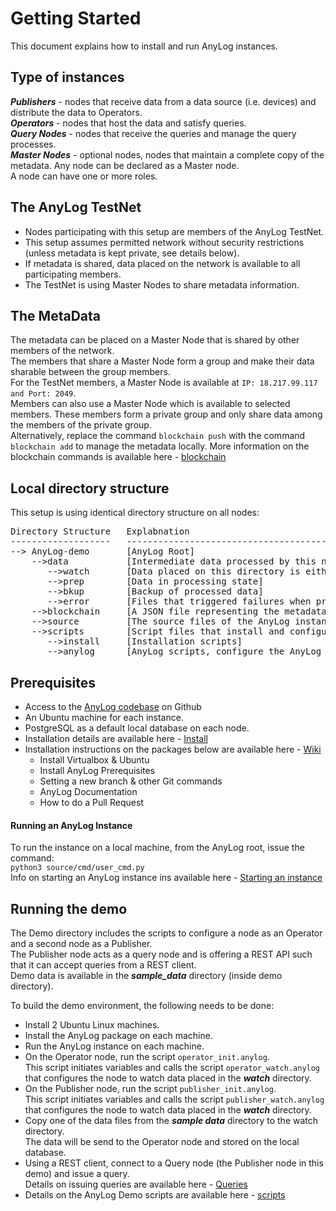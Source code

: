 # Getting Started
This document explains how to install and run AnyLog instances.  

## Type of instances
***Publishers*** - nodes that receive data from a data source (i.e. devices) and distribute the data to Operators.  
***Operators*** - nodes that host the data and satisfy queries.  
***Query Nodes*** - nodes that receive the queries and manage the query processes.  
***Master Nodes*** - optional nodes, nodes that maintain a complete copy of the metadata. Any node can be declared as a Master node.   
A node can have one or more roles.

## The AnyLog TestNet
* Nodes participating with this setup are members of the AnyLog TestNet.
* This setup assumes permitted network without security restrictions (unless metadata is kept private, see details below).
* If metadata is shared, data placed on the network is available to all participating members.
* The TestNet is using Master Nodes to share metadata information.  
  
## The MetaData
The metadata can be placed on a Master Node that is shared by other members of the network.  
The members that share a Master Node form a group and make their data sharable between the group members.  
For the TestNet members, a Master Node is available at ```IP: 18.217.99.117 and Port: 2049```.  
Members can also use a Master Node which is available to selected members. These members form a private group and only share data among the members of the private group.  
Alternatively, replace the command ```blockchain push``` with the command ```blockchain add``` to manage the metadata locally.
More information on the blockchain commands is available here - [blockchain](https://github.com/AnyLog-co/documentation/blob/master/blockchain%20commands.md)

## Local directory structure
 
This setup is using identical directory structure on all nodes:  

<pre>
Directory Structure   Explabnation
-------------------   -----------------------------------------
--> AnyLog-demo       [AnyLog Root]
    -->data           [Intermediate data processed by this node]
       -->watch       [Data placed on this directory is either a JSON file or SQL file and is processed by the node]
       -->prep        [Data in processing state]
       -->bkup        [Backup of processed data]
       -->error       [Files that triggered failures when processed]
    -->blockchain     [A JSON file representing the metadata relevant to the node. The file in a Master Node will contains all the metadata]
    -->source         [The source files of the AnyLog instance maintained in a sub-folders]
    -->scripts        [Script files that install and configure the AnyLog instance role]
       -->install     [Installation scripts]
       -->anylog      [AnyLog scripts, configure the AnyLog instance]
</pre>

## Prerequisites

* Access to the [AnyLog codebase](https://github.com/AnyLog-co/AnyLog-demo) on Github
* An Ubuntu machine for each instance.  
* PostgreSQL as a default local database on each node.  
* Installation details are available here - [Install](https://github.com/AnyLog-co/AnyLog-demo/blob/develop/README.md)
* Installation instructions on the packages below are available here - [Wiki](https://github.com/AnyLog-co/AnyLog-demo/wiki) 
     * Install Virtualbox & Ubuntu
     * Install AnyLog Prerequisites
     * Setting a new branch & other Git commands
     * AnyLog Documentation
     * How to do a Pull Request

#### Running an AnyLog Instance

To run the instance on a local machine, from the AnyLog root, issue the command:  
```python3 source/cmd/user_cmd.py```  
Info on starting an AnyLog instance ins available here - [Starting an instance](https://github.com/AnyLog-co/documentation/blob/master/starting%20an%20anylog%20instance.md)

## Running the demo

The Demo directory includes the scripts to configure a node as an Operator and a second node as a Publisher.    
The Publisher node acts as a query node and is offering a REST API such that it can accept queries from a REST client.    
Demo data is available in the ***sample_data*** directory (inside demo directory).  

To build the demo environment, the following needs to be done:
* Install 2 Ubuntu Linux machines.
* Install the AnyLog package on each machine.
* Run the AnyLog instance on each machine.
* On the Operator node, run the script ```operator_init.anylog```.  
This script initiates variables and calls the script ```operator_watch.anylog``` that configures the node to watch data placed in the ***watch*** directory.
* On the Publisher node, run the script ```publisher_init.anylog```.  
This script initiates variables and calls the script ```publisher_watch.anylog``` that configures the node to watch data placed in the ***watch*** directory.  
* Copy one of the data files from the ***sample data*** directory to the watch directory.  
The data will be send to the Operator node and stored on the local database.
* Using a REST client, connect to a Query node (the Publisher node in this demo) and issue a query.  
Details on issuing queries are available here - [Queries](https://github.com/AnyLog-co/documentation/blob/master/queries%20and%20info%20requests.md)
* Details on the AnyLog Demo scripts are available here - [scripts](https://github.com/AnyLog-co/AnyLog-demo/blob/develop/demo/README.md)





 